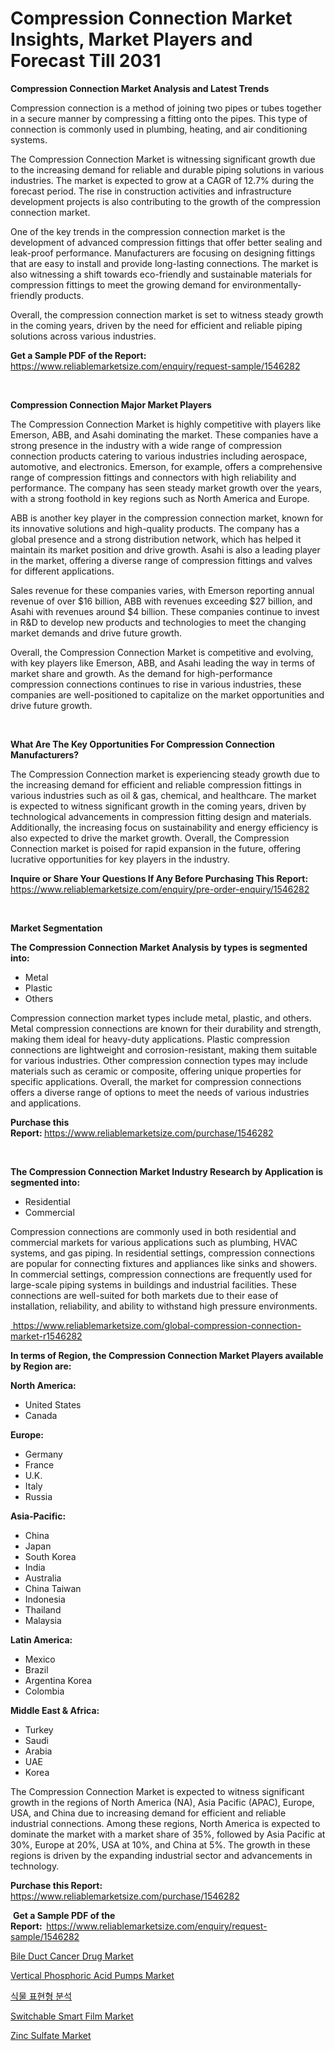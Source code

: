 <p><h1>Compression Connection Market Insights, Market Players and Forecast Till 2031</h1></p><p><strong>Compression Connection Market Analysis and Latest Trends</strong></p>
<p><p>Compression connection is a method of joining two pipes or tubes together in a secure manner by compressing a fitting onto the pipes. This type of connection is commonly used in plumbing, heating, and air conditioning systems.</p><p>The Compression Connection Market is witnessing significant growth due to the increasing demand for reliable and durable piping solutions in various industries. The market is expected to grow at a CAGR of 12.7% during the forecast period. The rise in construction activities and infrastructure development projects is also contributing to the growth of the compression connection market.</p><p>One of the key trends in the compression connection market is the development of advanced compression fittings that offer better sealing and leak-proof performance. Manufacturers are focusing on designing fittings that are easy to install and provide long-lasting connections. The market is also witnessing a shift towards eco-friendly and sustainable materials for compression fittings to meet the growing demand for environmentally-friendly products.</p><p>Overall, the compression connection market is set to witness steady growth in the coming years, driven by the need for efficient and reliable piping solutions across various industries.</p></p>
<p><strong>Get a Sample PDF of the Report:&nbsp;</strong> <a href="https://www.reliablemarketsize.com/enquiry/request-sample/1546282">https://www.reliablemarketsize.com/enquiry/request-sample/1546282</a></p>
<p>&nbsp;</p>
<p><strong>Compression Connection Major Market Players</strong></p>
<p><p>The Compression Connection Market is highly competitive with players like Emerson, ABB, and Asahi dominating the market. These companies have a strong presence in the industry with a wide range of compression connection products catering to various industries including aerospace, automotive, and electronics. Emerson, for example, offers a comprehensive range of compression fittings and connectors with high reliability and performance. The company has seen steady market growth over the years, with a strong foothold in key regions such as North America and Europe.</p><p>ABB is another key player in the compression connection market, known for its innovative solutions and high-quality products. The company has a global presence and a strong distribution network, which has helped it maintain its market position and drive growth. Asahi is also a leading player in the market, offering a diverse range of compression fittings and valves for different applications.</p><p>Sales revenue for these companies varies, with Emerson reporting annual revenue of over $16 billion, ABB with revenues exceeding $27 billion, and Asahi with revenues around $4 billion. These companies continue to invest in R&D to develop new products and technologies to meet the changing market demands and drive future growth.</p><p>Overall, the Compression Connection Market is competitive and evolving, with key players like Emerson, ABB, and Asahi leading the way in terms of market share and growth. As the demand for high-performance compression connections continues to rise in various industries, these companies are well-positioned to capitalize on the market opportunities and drive future growth.</p></p>
<p>&nbsp;</p>
<p><strong>What Are The Key Opportunities For Compression Connection Manufacturers?</strong></p>
<p><p>The Compression Connection market is experiencing steady growth due to the increasing demand for efficient and reliable compression fittings in various industries such as oil & gas, chemical, and healthcare. The market is expected to witness significant growth in the coming years, driven by technological advancements in compression fitting design and materials. Additionally, the increasing focus on sustainability and energy efficiency is also expected to drive the market growth. Overall, the Compression Connection market is poised for rapid expansion in the future, offering lucrative opportunities for key players in the industry.</p></p>
<p><strong>Inquire or Share Your Questions If Any Before Purchasing This Report:</strong> <a href="https://www.reliablemarketsize.com/enquiry/pre-order-enquiry/1546282">https://www.reliablemarketsize.com/enquiry/pre-order-enquiry/1546282</a></p>
<p>&nbsp;</p>
<p><strong>Market Segmentation</strong></p>
<p><strong>The Compression Connection Market Analysis by types is segmented into:</strong></p>
<p><ul><li>Metal</li><li>Plastic</li><li>Others</li></ul></p>
<p><p>Compression connection market types include metal, plastic, and others. Metal compression connections are known for their durability and strength, making them ideal for heavy-duty applications. Plastic compression connections are lightweight and corrosion-resistant, making them suitable for various industries. Other compression connection types may include materials such as ceramic or composite, offering unique properties for specific applications. Overall, the market for compression connections offers a diverse range of options to meet the needs of various industries and applications.</p></p>
<p><strong>Purchase this Report:&nbsp;</strong><a href="https://www.reliablemarketsize.com/purchase/1546282">https://www.reliablemarketsize.com/purchase/1546282</a></p>
<p>&nbsp;</p>
<p><strong>The Compression Connection Market Industry Research by Application is segmented into:</strong></p>
<p><ul><li>Residential</li><li>Commercial</li></ul></p>
<p><p>Compression connections are commonly used in both residential and commercial markets for various applications such as plumbing, HVAC systems, and gas piping. In residential settings, compression connections are popular for connecting fixtures and appliances like sinks and showers. In commercial settings, compression connections are frequently used for large-scale piping systems in buildings and industrial facilities. These connections are well-suited for both markets due to their ease of installation, reliability, and ability to withstand high pressure environments.</p></p>
<p><a href="https://www.reliablemarketsize.com/global-compression-connection-market-r1546282">&nbsp;https://www.reliablemarketsize.com/global-compression-connection-market-r1546282</a></p>
<p><strong>In terms of Region, the Compression Connection Market Players available by Region are:</strong></p>
<p>
    <p> <strong> North America: </strong>
        <ul>
            <li>United States</li>
            <li>Canada</li>
        </ul>
        </p> 
    <p> <strong> Europe: </strong>
        <ul>
            <li>Germany</li>
            <li>France</li>
            <li>U.K.</li>
            <li>Italy</li>
            <li>Russia</li>
        </ul>
        </p> 
    <p> <strong> Asia-Pacific: </strong>
        <ul>
            <li>China</li>
            <li>Japan</li>
            <li>South Korea</li>
            <li>India</li>
            <li>Australia</li>
            <li>China Taiwan</li>
            <li>Indonesia</li>
            <li>Thailand</li>
            <li>Malaysia</li>
        </ul>
        </p> 
    <p> <strong> Latin America: </strong>
        <ul>
            <li>Mexico</li>
            <li>Brazil</li>
            <li>Argentina Korea</li>
            <li>Colombia</li>
        </ul>
        </p> 
    <p> <strong> Middle East & Africa: </strong>
        <ul>
            <li>Turkey</li>
            <li>Saudi</li>
            <li>Arabia</li>
            <li>UAE</li>
            <li>Korea</li>
        </ul>
    </p>
    </p>
<p><p>The Compression Connection Market is expected to witness significant growth in the regions of North America (NA), Asia Pacific (APAC), Europe, USA, and China due to increasing demand for efficient and reliable industrial connections. Among these regions, North America is expected to dominate the market with a market share of 35%, followed by Asia Pacific at 30%, Europe at 20%, USA at 10%, and China at 5%. The growth in these regions is driven by the expanding industrial sector and advancements in technology.</p></p>
<p><strong>Purchase this Report: </strong><a href="https://www.reliablemarketsize.com/purchase/1546282">https://www.reliablemarketsize.com/purchase/1546282</a></p>
<p>&nbsp;<strong>Get a Sample PDF of the Report:&nbsp;&nbsp;</strong><a href="https://www.reliablemarketsize.com/enquiry/request-sample/1546282">https://www.reliablemarketsize.com/enquiry/request-sample/1546282</a></p>
<p><strong></strong></p>
<p><p><a href="https://issuu.com/reportprime-2/docs/bile-duct-cancer-drug-market-size-2030.pptx">Bile Duct Cancer Drug Market</a></p><p><a href="https://github.com/HettieStehr/Market-Research-Report-List-1/blob/main/vertical-phosphoric-acid-pumps-market.md">Vertical Phosphoric Acid Pumps Market</a></p><p><a href="https://github.com/KellyLyncyh543964/Market-Research-Report-List-2/blob/main/427191810930.md">식물 표현형 분석</a></p><p><a href="https://medium.com/@mslewokuneva/switchable-smart-film-market-market-segmentation-geographical-regions-and-market-forcast-till-47753b974854">Switchable Smart Film Market</a></p><p><a href="https://medium.com/@albertohickle/global-zinc-sulfate-market-by-product-type-by-application-by-region-and-companies-industry-602a282236db">Zinc Sulfate Market</a></p></p>
